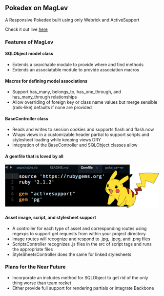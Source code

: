 ## Pokedex on MagLev
A Responsive Pokedex built using only Webrick and ActiveSupport

Check it out live [here](https://pokedex-sans-rails.herokuapp.com/pokemon)

### Features of MagLev

#### SQLObject model class 
- Extends a searchable module to provide where and find methods
- Extends an associatable module to provide association macros

#### Macros for defining model associations
- Support has_many, belongs_to, has_one_through, and has_many_through relationships
- Allow overriding of foreign key or class name values but merge sensible (rails-like)
defaults if none are provided

#### BaseController class 
- Reads and writes to session cookies and supports flash and flash.now
- Wraps views in a customizable header partial to support scripts and stylesheet loading
while keeping views DRY  
- Integration of the BaseController and SQLObject classes allow

#### A gemfile that is loved by all
![gemfile](./gemfile.png)

#### Asset image, script, and stylesheet support
- A controller for each type of asset and corresponding routes using regexps to support get requests from within your project directory.
- Image routes will recognize and respond to .jpg, .jpeg, and .png files
- ScriptsController recognizes .js files in the src of script tags and runs the appropriate files
- StyleSheetsController does the same for linked stylesheets

### Plans for the Near Future
- Incorporate an includes method for SQLObject to get rid of the only thing worse than team rocket
- Either provide full support for rendering partials or integrate Backbone